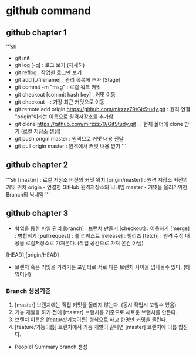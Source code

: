 # github command

## github chapter 1
'''sh
- git init
- git log [-g]                      : 로그 보기 (자세히)
- git reflog                        : 작업한 로그만 보기
- git add [./filename]              : 관리 목록에 추가 [Stage]
- git commit -m "msg"               : 로컬 워크 커밋
- git checkout [commit hash key]    : 커밋 이동
- git checkout -                    : 가장 최근 커밋으로 이동
- git remote add origin https://github.com/mirzzz79/GitStudy.git        : 원격 연결 "origin"이라는 이름으로 원격저장소를 추가함.
- git clone https://github.com/mirzzz79/GitStudy.git .                  : 현재 폴더에 clone 받기 (로컬 저장소 생성)
- git push origin master : 원격으로 커밋 내용 전달
- git pull origin master : 원격에서 커밋 내용 받기
'''

## github chapter 2
'''sh
[master]            : 로컬 저장소 버전의 커밋 위치
[origin/master]     : 원격 저장소 버전의 커밋 위치
    origin - 연결한 GitHub 원격저장소의 닉네임
    master - 커밋을 올리기위한 Branch의 닉네임
'''

## github chapter 3
- 협업을 통한 파일 관리
[branch]            : 브런치 만들기
[checkout]          : 이동하기
[merge]             : 병합히기
[pull request]      : 풀 리퀘스트
[release]           : 릴리즈
[fetch]             : 원격 수정 내용을 로컬저장소로 가져온다. (작업 공간으로 가져 온건 아님)

[HEAD],[origin/HEAD]    
 - 브랜치 혹은 커밋을 가리키는 포인터로 서로 다른 브랜치 사이을 넘나들수 있다. (타임머신)

### Branch 생성기준
1. [master] 브랜치에는 직접 커밋을 올리지 않는다. (동시 작업시 꼬일수 있음)
2. 기능 개발을 하기 전에 [master] 브랜치를 기준으로 새로운 브랜치를 만든다.
3. 브랜치 이름은 [feature/기능이름] 형식으로 하고 한명만 커밋을 올린다.
4. [feature/기능이름] 브랜치에서 기능 개발이 끝나면 [master] 브랜치에 이름 합친다.

- People1 Summary 
 branch 생성 

 
